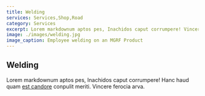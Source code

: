 ```yaml
---
title: Welding
services: Services,Shop,Road
category: Services
excerpt: Lorem markdownum aptos pes, Inachidos caput corrumpere! Vincere ferocia arva.
image: ./images/welding.jpg
image_caption: Employee welding on an MGRF Product
---
```


## Welding

Lorem markdownum aptos pes, Inachidos caput corrumpere! Hanc haud quam [est
candore](http://quisquis-in.io/ramossuperum) conpulit meriti. Vincere ferocia
arva.
